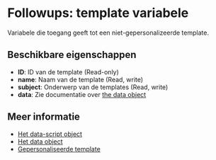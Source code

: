 # Followups: template variabele

Variabele die toegang geeft tot een niet-gepersonalizeerde template.

## Beschikbare eigenschappen

* **ID**: ID van de template (Read-only)
* **name**: Naam van de template (Read, write)
* **subject**: Onderwerp van de templates (Read, write)
* **data**: Zie documentatie over [the data object](./followups-scripting-data)

## Meer informatie
* [Het data-script object](./followups-scripting)
* [Het data object](./followups-scripting-data)
* [Gepersonaliseerde template](./followups-scripting-message)
